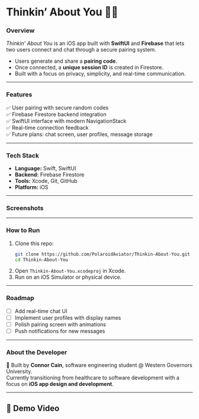 # Thinkin’ About You 💭📱

### Overview  
*Thinkin’ About You* is an iOS app built with **SwiftUI** and **Firebase** that lets two users connect and chat through a secure pairing system.  
- Users generate and share a **pairing code**.  
- Once connected, a **unique session ID** is created in Firestore.  
- Built with a focus on privacy, simplicity, and real-time communication.

---

### Features  
✅ User pairing with secure random codes  
✅ Firebase Firestore backend integration  
✅ SwiftUI interface with modern NavigationStack  
✅ Real-time connection feedback  
✅ Future plans: chat screen, user profiles, message storage  

---

### Tech Stack  
- **Language:** Swift, SwiftUI  
- **Backend:** Firebase Firestore  
- **Tools:** Xcode, Git, GitHub  
- **Platform:** iOS  

---

### Screenshots

---

### How to Run  
1. Clone this repo:  
   ```bash
   git clone https://github.com/PolaroidAviator/Thinkin-About-You.git
   cd Thinkin-About-You
   ```
2. Open `Thinkin-About-You.xcodeproj` in Xcode.  
3. Run on an iOS Simulator or physical device.  

---

### Roadmap  
- [ ] Add real-time chat UI  
- [ ] Implement user profiles with display names  
- [ ] Polish pairing screen with animations  
- [ ] Push notifications for new messages  

---

### About the Developer  
👋 Built by **Connor Cain**, software engineering student @ Western Governors University.  
Currently transitioning from healthcare to software development with a focus on **iOS app design and development**.  

---

## 🚀 Demo Video 
